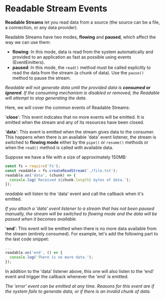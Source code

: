 # Readable Stream Events

**Readable Streams** let you read data from a source (the source can be a file, a connection, or any data provider).

Readable Streams have two modes, **flowing** and **paused**, which affect the way we can use them:

 - **flowing**: In this mode, data is read from the system automatically and provided to an application as fast as possible using events (EventEmitters).
 - **paused**: In this mode, the `read()` method must be called   explicitly to read the data from the stream (a chunk of data). Use the `pause()` method to pause the stream.

*Readable will not generate data until the provided data is **consumed or ignored**. If the consuming mechanism is disabled or removed, the Readable will attempt to stop generating the data.*

Here, we will cover the common events of Readable Streams:

'**close**': This event indicates that no more events will be emitted. It is emitted when the stream and any of its resources have been closed.

'**data**': This event is emitted when the stream gives data to the consumer. This happens when there is an available 'data' event listener, the stream is switched to **flowing mode** either by the `pipe()` or `resume()` methods or when the `read()` method is called with available data.

Suppose we have a file with a size of approximately 150MB:

```js
const fs = require('fs');
const readable = fs.createReadStream('./file.txt');
readable.on('data', (chunk) => {
  console.log(`Received ${chunk.length} bytes of data.`);
});
```

*readable* will listen to the 'data' event and call the callback when it's emitted.

*If you attach a 'data' event listener to a stream that has not been paused manually, the stream will be switched to flowing mode and the data will be passed when it becomes available.*

'**end**': This event will be emitted when there is no more data available from the stream (entirely consumed).
For example, let's add the following part to the last code snippet:

```js
...
readable.on('end', () => {
  console.log('There is no more data.');
});
```

In addition to the 'data' listener above, this one will also listen to the 'end' event and trigger the callback whenever the 'end' is emitted.

*The 'error' event can be emitted at any time. Reasons for this event are if the system fails to generate data, or if there is an invalid chunk of data.*
